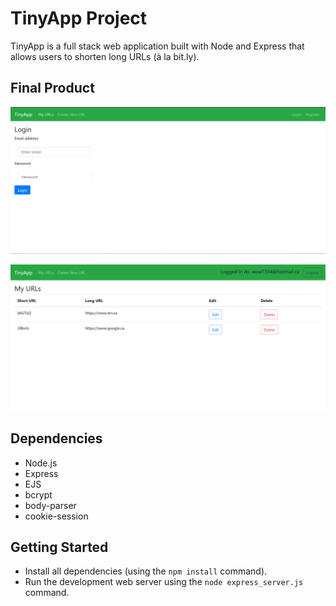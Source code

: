 # TinyApp Project

TinyApp is a full stack web application built with Node and Express that allows users to shorten long URLs (à la bit.ly).

## Final Product

!["Screenshot of Login page"](https://github.com/Chrisbhall/tinyapp/blob/master/images/tinyapp1.PNG)

!["Screenshot of URLs page"](https://github.com/Chrisbhall/tinyapp/blob/master/images/tinyapp2.PNG)

## Dependencies

- Node.js
- Express
- EJS
- bcrypt
- body-parser
- cookie-session

## Getting Started

- Install all dependencies (using the `npm install` command).
- Run the development web server using the `node express_server.js` command.